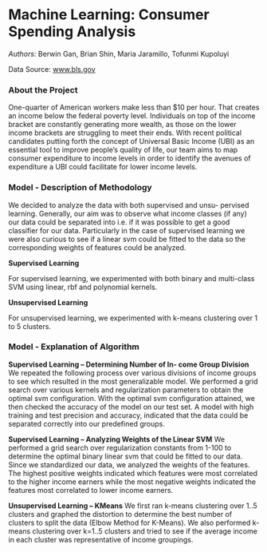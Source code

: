 # Machine Learning: Consumer Spending Analysis

<i>Authors:</i>
Berwin Gan,
Brian Shin,
Maria Jaramillo,
Tofunmi Kupoluyi

Data Source: www.bls.gov

### About the Project
One-quarter of American workers make less than $10 per hour. That creates an income below the federal poverty level. Individuals on top of the income bracket are constantly generating more wealth, as those on the lower income brackets are struggling to meet their ends. With recent political candidates putting forth the concept of Universal Basic Income (UBI) as an essential tool to improve people’s quality of life, our team aims to map consumer expenditure to income levels in order to identify the avenues of expenditure a UBI could facilitate for lower income levels.


### Model - Description of Methodology
We decided to analyze the data with both supervised and unsu- pervised learning. Generally, our aim was to observe what income classes (if any) our data could be separated into i.e. if it was possible to get a good classifier for our data. Particularly in the case of supervised learning we were also curious to see if a linear svm could be fitted to the data so the corresponding weights of features could be analyzed.

<b>Supervised Learning</b>

For supervised learning, we experimented with both binary and multi-class SVM using linear, rbf and polynomial kernels.

<b>Unsupervised Learning</b> 

For unsupervised learning, we experimented with k-means clustering over 1 to 5 clusters.

### Model - Explanation of Algorithm

<b>Supervised Learning – Determining Number of In- come Group Division</b>
We repeated the following process over various divisions of income groups to see which resulted in the most generalizable model. We performed a grid search over various kernels and regularization parameters to obtain the optimal svm configuration.
With the optimal svm configuration attained, we then checked the accuracy of the model on our test set.
A model with high training and test precision and accuracy, indicated that the data could be separated correctly into our predefined groups.

<b>Supervised Learning – Analyzing Weights of the Linear SVM</b>
We performed a grid search over regularization constants from 1-100 to determine the optimal binary linear svm that could be fitted to our data. Since we standardized our data, we analyzed the weights of the features. The highest positive weights indicated which features were most correlated to the higher income earners while the most negative weights indicated the features most correlated to
lower income earners.

<b>Unsupervised Learning – KMeans</b>
We first ran k-means clustering over 1..5 clusters and graphed the distortion to determine the best number of clusters to split the data
(Elbow Method for K-Means).
We also performed k-means clustering over k=1..5 clusters and
tried to see if the average income in each cluster was representative of income groupings.
